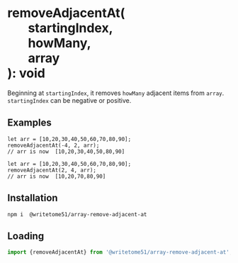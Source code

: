# removeAdjacentAt(<br>&nbsp;&nbsp;&nbsp;&nbsp;&nbsp;&nbsp;&nbsp;startingIndex,<br>&nbsp;&nbsp;&nbsp;&nbsp;&nbsp;&nbsp;&nbsp;howMany,<br>&nbsp;&nbsp;&nbsp;&nbsp;&nbsp;&nbsp;&nbsp;array<br>): void

Beginning at `startingIndex`, it removes `howMany` adjacent items  from `array`.  
`startingIndex` can be negative or positive. 


## Examples
```
let arr = [10,20,30,40,50,60,70,80,90];  
removeAdjacentAt(-4, 2, arr);  
// arr is now  [10,20,30,40,50,80,90]

let arr = [10,20,30,40,50,60,70,80,90];  
removeAdjacentAt(2, 4, arr);  
// arr is now  [10,20,70,80,90]
```

## Installation
`npm i  @writetome51/array-remove-adjacent-at`

## Loading
```js
import {removeAdjacentAt} from '@writetome51/array-remove-adjacent-at';
```